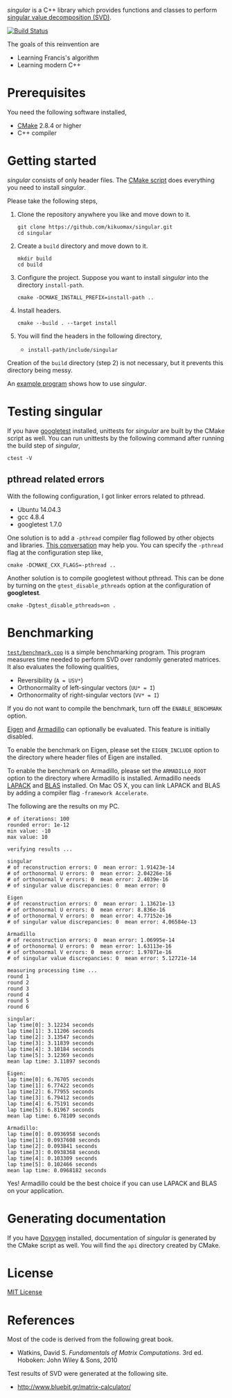 *singular* is a C++ library which provides functions and classes to perform [singular value decomposition (SVD)](https://en.wikipedia.org/wiki/Singular_value_decomposition).

[![Build Status](https://travis-ci.org/kikuomax/singular.svg?branch=master)](https://travis-ci.org/kikuomax/singular)

The goals of this reinvention are
 - Learning Francis's algorithm
 - Learning modern C++

Prerequisites
=============

You need the following software installed,
 - [CMake](https://cmake.org) 2.8.4 or higher
 - C++ compiler

Getting started
===============

*singular* consists of only header files.
The [CMake script](/CMakeLists.txt) does everything you need to install *singular*.

Please take the following steps,

 1. Clone the repository anywhere you like and move down to it.

	```shell
	git clone https://github.com/kikuomax/singular.git
	cd singular
	```

 2. Create a `build` directory and move down to it.

	```shell
	mkdir build
	cd build
	```

 3. Configure the project.
    Suppose you want to install *singular* into the directory `install-path`.

	```shell
	cmake -DCMAKE_INSTALL_PREFIX=install-path ..
	```

 4. Install headers.

    ```shell
	cmake --build . --target install
	```

 5. You will find the headers in the following directory,
     - `install-path/include/singular`

Creation of the `build` directory (step 2) is not necessary, but it prevents this directory being messy.

An [example program](/test/test.cpp) shows how to use *singular*.

Testing singular
================

If you have [googletest](https://code.google.com/p/googletest/) installed, unittests for *singular* are built by the CMake script as well.
You can run unittests by the following command after running the build step of *singular*,

```shell
ctest -V
```

pthread related errors
----------------------

With the following configuration, I got linker errors related to pthread.
 - Ubuntu 14.04.3
 - gcc 4.8.4
 - googletest 1.7.0

One solution is to add a `-pthread` compiler flag followed by other objects and libraries.
[This conversation](https://github.com/google/googletest/issues/391) may help you.
You can specify the `-pthread` flag at the configuration step like,

```shell
cmake -DCMAKE_CXX_FLAGS=-pthread ..
```

Another solution is to compile googletest without pthread.
This can be done by turning on the `gtest_disable_pthreads` option at the configuration of **googletest**.

```shell
cmake -Dgtest_disable_pthreads=on .
```

Benchmarking
============

[`test/benchmark.cpp`](/test/benchmark.cpp) is a simple benchmarking program.
This program measures time needed to perform SVD over randomly generated matrices.
It also evaluates the following qualities,
 - Reversibility (`A = USV*`)
 - Orthonormality of left-singular vectors (`UU* = I`)
 - Orthonormality of right-singular vectors (`VV* = I`)

If you do not want to compile the benchmark, turn off the `ENABLE_BENCHMARK` option.

[Eigen](http://eigen.tuxfamily.org/index.php?title=Main_Page) and [Armadillo](http://arma.sourceforge.net) can optionally be evaluated.
This feature is initially disabled.

To enable the benchmark on Eigen, please set the `EIGEN_INCLUDE` option to the directory where header files of Eigen are installed.

To enable the benchmark on Armadillo, please set the `ARMADILLO_ROOT` option to the directory where Armadillo is installed.
Armadillo needs [LAPACK](http://www.netlib.org/lapack/) and [BLAS](http://www.netlib.org/blas/) installed.
On Mac OS X, you can link LAPACK and BLAS by adding a compiler flag `-framework Accelerate`.

The following are the results on my PC.

```
# of iterations: 100
rounded error: 1e-12
min value: -10
max value: 10

verifying results ...

singular
# of reconstruction errors: 0  mean error: 1.91423e-14
# of orthonormal U errors: 0  mean error: 2.04226e-16
# of orthonormal V errors: 0  mean error: 2.4039e-16
# of singular value discrepancies: 0  mean error: 0

Eigen
# of reconstruction errors: 0  mean error: 1.13621e-13
# of orthonormal U errors: 0  mean error: 8.836e-16
# of orthonormal V errors: 0  mean error: 4.77152e-16
# of singular value discrepancies: 0  mean error: 4.06584e-13

Armadillo
# of reconstruction errors: 0  mean error: 1.06995e-14
# of orthonormal U errors: 0  mean error: 1.63113e-16
# of orthonormal V errors: 0  mean error: 1.97071e-16
# of singular value discrepancies: 0  mean error: 5.12721e-14

measuring processing time ...
round 1
round 2
round 3
round 4
round 5
round 6

singular: 
lap time[0]: 3.12234 seconds
lap time[1]: 3.11206 seconds
lap time[2]: 3.13547 seconds
lap time[3]: 3.11839 seconds
lap time[4]: 3.10184 seconds
lap time[5]: 3.12369 seconds
mean lap time: 3.11897 seconds

Eigen: 
lap time[0]: 6.76705 seconds
lap time[1]: 6.77422 seconds
lap time[2]: 6.77955 seconds
lap time[3]: 6.79412 seconds
lap time[4]: 6.75191 seconds
lap time[5]: 6.81967 seconds
mean lap time: 6.78109 seconds

Armadillo: 
lap time[0]: 0.0936958 seconds
lap time[1]: 0.0937608 seconds
lap time[2]: 0.093841 seconds
lap time[3]: 0.0938368 seconds
lap time[4]: 0.103309 seconds
lap time[5]: 0.102466 seconds
mean lap time: 0.0968182 seconds
```

Yes! Armadillo could be the best choice if you can use LAPACK and BLAS on your application.

Generating documentation
========================

If you have [Doxygen](http://www.doxygen.org) installed, documentation of *singular* is generated by the CMake script as well.
You will find the `api` directory created by CMake.

License
=======

[MIT License](https://opensource.org/licenses/MIT)

References
==========

Most of the code is derived from the following great book.

 - Watkins, David S. *Fundamentals of Matrix Computations*. 3rd ed. Hoboken: John Wiley & Sons, 2010


Test results of SVD were generated at the following site.

 - http://www.bluebit.gr/matrix-calculator/
